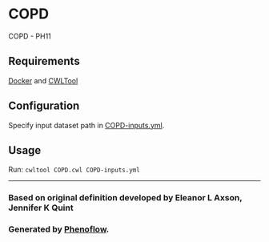 # COPD

COPD - PH11

## Requirements

[Docker](https://docs.docker.com/install/) and [CWLTool](https://github.com/common-workflow-language/cwltool#install)

## Configuration

Specify input dataset path in [COPD-inputs.yml](COPD-inputs.yml).

## Usage

Run: `cwltool COPD.cwl COPD-inputs.yml`

***

### Based on original definition developed by Eleanor L Axson, Jennifer K Quint
### Generated by [Phenoflow](https://kclhi.org/phenoflow).
